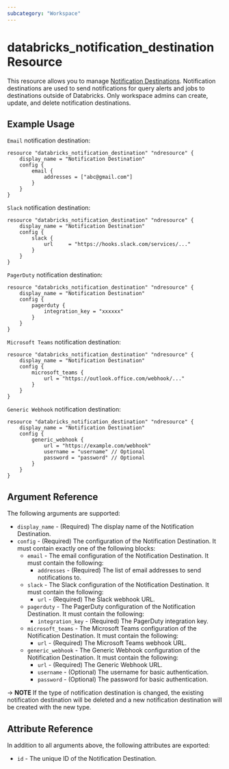 ```yaml
---
subcategory: "Workspace"
---
```

# databricks_notification_destination Resource

This resource allows you to manage [Notification Destinations](https://docs.databricks.com/api/workspace/notificationdestinations). Notification destinations are used to send notifications for query alerts and jobs to destinations outside of Databricks. Only workspace admins can create, update, and delete notification destinations.

## Example Usage

`Email` notification destination:

```hcl
resource "databricks_notification_destination" "ndresource" {
    display_name = "Notification Destination"
    config {
        email {
            addresses = ["abc@gmail.com"]
        }
    }
}
```
`Slack` notification destination:

```hcl
resource "databricks_notification_destination" "ndresource" {
    display_name = "Notification Destination"
    config {
        slack {
            url     = "https://hooks.slack.com/services/..."
        }
    }
}
```
`PagerDuty` notification destination:

```hcl
resource "databricks_notification_destination" "ndresource" {
    display_name = "Notification Destination"
    config {
        pagerduty {
            integration_key = "xxxxxx"
        }
    }
}
```
`Microsoft Teams` notification destination:

```hcl
resource "databricks_notification_destination" "ndresource" {
    display_name = "Notification Destination"
    config {
        microsoft_teams {
            url = "https://outlook.office.com/webhook/..."
        }
    }
}
```
`Generic Webhook` notification destination:

```hcl
resource "databricks_notification_destination" "ndresource" {
    display_name = "Notification Destination"
    config {
        generic_webhook {
            url = "https://example.com/webhook"
            username = "username" // Optional
            password = "password" // Optional
        }
    }
}
```


## Argument Reference

The following arguments are supported:

* `display_name` - (Required) The display name of the Notification Destination.
* `config` - (Required) The configuration of the Notification Destination. It must contain exactly one of the following blocks:
  * `email` - The email configuration of the Notification Destination. It must contain the following:
    * `addresses` - (Required) The list of email addresses to send notifications to.
  * `slack` - The Slack configuration of the Notification Destination. It must contain the following:
    * `url` - (Required) The Slack webhook URL.
  * `pagerduty` - The PagerDuty configuration of the Notification Destination. It must contain the following:
    * `integration_key` - (Required) The PagerDuty integration key.
  * `microsoft_teams` - The Microsoft Teams configuration of the Notification Destination. It must contain the following:
    * `url` - (Required) The Microsoft Teams webhook URL.
  * `generic_webhook` - The Generic Webhook configuration of the Notification Destination. It must contain the following:
    * `url` - (Required) The Generic Webhook URL.
    * `username` - (Optional) The username for basic authentication.
    * `password` - (Optional) The password for basic authentication.

-> **NOTE** If the type of notification destination is changed, the existing notification destination will be deleted and a new notification destination will be created with the new type.

## Attribute Reference

In addition to all arguments above, the following attributes are exported:

* `id` - The unique ID of the Notification Destination.
